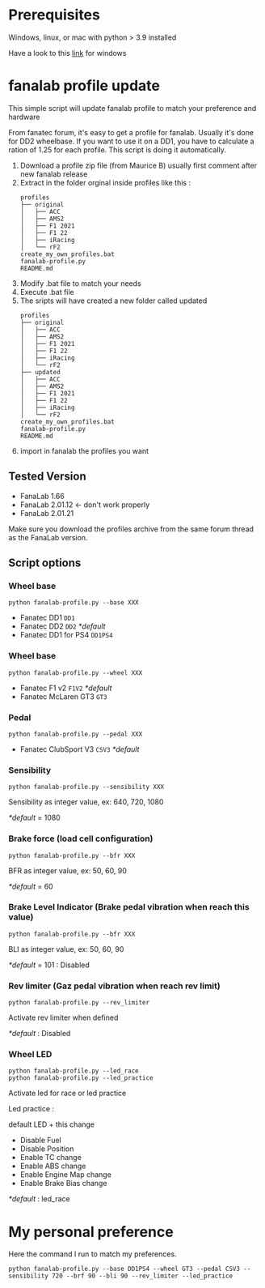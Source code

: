 # Prerequisites

Windows, linux, or mac with python > 3.9 installed

Have a look to this [link](https://learn.microsoft.com/en-us/windows/python/beginners) for windows

# fanalab profile update

This simple script will update fanalab profile to match your preference and hardware

From fanatec forum, it's easy to get a profile for fanalab. Usually it's done for DD2 wheelbase.
If you want to use it on a DD1, you have to calculate a ration of 1.25 for each profile. 
This script is doing it automatically.

1. Download a profile zip file (from Maurice B) usually first comment after new fanalab release
2. Extract in the folder orginal inside profiles like this :
   ```   
   profiles
   ├── original
   │   ├── ACC
   │   ├── AMS2
   │   ├── F1 2021
   │   ├── F1 22
   │   ├── iRacing
   │   └── rF2
   create_my_own_profiles.bat
   fanalab-profile.py
   README.md
    ```
3. Modify .bat file to match your needs
4. Execute .bat file
5. The sripts will have created a new folder called updated
   ```   
   profiles
   ├── original
   │   ├── ACC
   │   ├── AMS2
   │   ├── F1 2021
   │   ├── F1 22
   │   ├── iRacing
   │   └── rF2
   ├── updated
   │   ├── ACC
   │   ├── AMS2
   │   ├── F1 2021
   │   ├── F1 22
   │   ├── iRacing
   │   └── rF2
   create_my_own_profiles.bat
   fanalab-profile.py
   README.md
    ```
6. import in fanalab the profiles you want

## Tested Version

- FanaLab 1.66
- FanaLab 2.01.12 <- don't work properly 
- FanaLab 2.01.21

Make sure you download the profiles archive from the same forum thread as the FanaLab version.

## Script options

### Wheel base 

```shell
python fanalab-profile.py --base XXX
```

- Fanatec DD1 `DD1`
- Fanatec DD2 `DD2` _*default_
- Fanatec DD1 for PS4 `DD1PS4`

### Wheel base 

```shell
python fanalab-profile.py --wheel XXX
```

- Fanatec F1 v2 `F1V2` _*default_
- Fanatec McLaren GT3 `GT3`

### Pedal 

```shell
python fanalab-profile.py --pedal XXX
```

- Fanatec ClubSport V3 `CSV3` _*default_

### Sensibility

```shell
python fanalab-profile.py --sensibility XXX
```

Sensibility as integer value, ex: 640, 720, 1080

_*default_ = 1080

### Brake force (load cell configuration)

```shell
python fanalab-profile.py --bfr XXX
```

BFR as integer value, ex: 50, 60, 90

_*default_ = 60

### Brake Level Indicator (Brake pedal vibration when reach this value)

```shell
python fanalab-profile.py --bfr XXX
```

BLI as integer value, ex: 50, 60, 90

_*default_ = 101 : Disabled

### Rev limiter (Gaz pedal vibration when reach rev limit)

```shell
python fanalab-profile.py --rev_limiter
```

Activate rev limiter when defined

_*default_ : Disabled

### Wheel LED

```shell
python fanalab-profile.py --led_race
python fanalab-profile.py --led_practice
```

Activate led for race or led practice

Led practice : 

default LED + this change
      
- Disable Fuel
- Disable Position
- Enable TC change
- Enable ABS change
- Enable Engine Map change
- Enable Brake Bias change

_*default_ : led_race

# My personal preference

Here the command I run to match my preferences.
```shell
python fanalab-profile.py --base DD1PS4 --wheel GT3 --pedal CSV3 --sensibility 720 --brf 90 --bli 90 --rev_limiter --led_practice
```